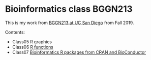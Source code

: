 # Bioinformatics class BGGN213

This is my work from [BGGN213 at UC San Diego](https://bioboot.github.io/bggn213_F19/) from Fall 2019.

Contents:
 - Class05 R graphics
 - Class06 [R functions](https://github.com/flim1/bggn213/blob/master/class06/class06.md)
 - Class07 [Bioinformatics R packages from CRAN and BioConductor](https://github.com/flim1/bggn213/blob/master/class07/class07.md)
 
